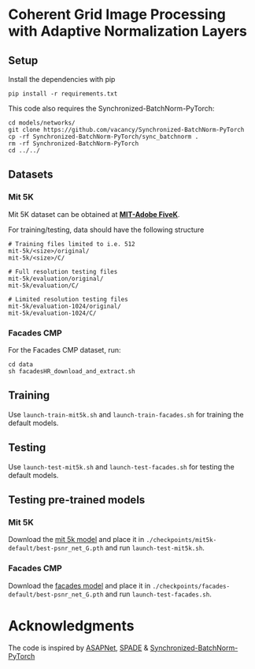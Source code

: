 # Coherent Grid Image Processing with Adaptive Normalization Layers

## Setup

Install the dependencies with pip

```
pip install -r requirements.txt

```

This code also requires the Synchronized-BatchNorm-PyTorch:

```
cd models/networks/
git clone https://github.com/vacancy/Synchronized-BatchNorm-PyTorch
cp -rf Synchronized-BatchNorm-PyTorch/sync_batchnorm .
rm -rf Synchronized-BatchNorm-PyTorch
cd ../../
```

## Datasets

### Mit 5K

Mit 5K dataset can be obtained at [**MIT-Adobe FiveK**](https://data.csail.mit.edu/graphics/fivek/).

For training/testing, data should have the following structure

```
# Training files limited to i.e. 512
mit-5k/<size>/original/
mit-5k/<size>/C/

# Full resolution testing files
mit-5k/evaluation/original/
mit-5k/evaluation/C/

# Limited resolution testing files
mit-5k/evaluation-1024/original/
mit-5k/evaluation-1024/C/

```

### Facades CMP

For the Facades CMP dataset, run:

```
cd data 
sh facadesHR_download_and_extract.sh
```

## Training

Use `launch-train-mit5k.sh` and `launch-train-facades.sh` for training the default models.


## Testing 

Use `launch-test-mit5k.sh` and `launch-test-facades.sh` for testing the default models.


## Testing pre-trained models

### Mit 5K

Download the [mit 5k model](https://drive.google.com/file/d/1h2GbU-bQuXOZDejM7Zq-wiwJhsR9LxYa/view) and place it in `./checkpoints/mit5k-default/best-psnr_net_G.pth` and run `launch-test-mit5k.sh`.

### Facades CMP

Download the [facades model](https://drive.google.com/file/d/1TZSOkmGVzcGfZMelL6ChxzE-wzdTGJ3y/view) and place it in `./checkpoints/facades-default/best-psnr_net_G.pth` and run `launch-test-facades.sh`.


# Acknowledgments

The code is inspired by [ASAPNet](https://github.com/tamarott/ASAPNet), [SPADE](https://github.com/NVlabs/SPADE) & [
Synchronized-BatchNorm-PyTorch](https://github.com/vacancy/Synchronized-BatchNorm-PyTorch)